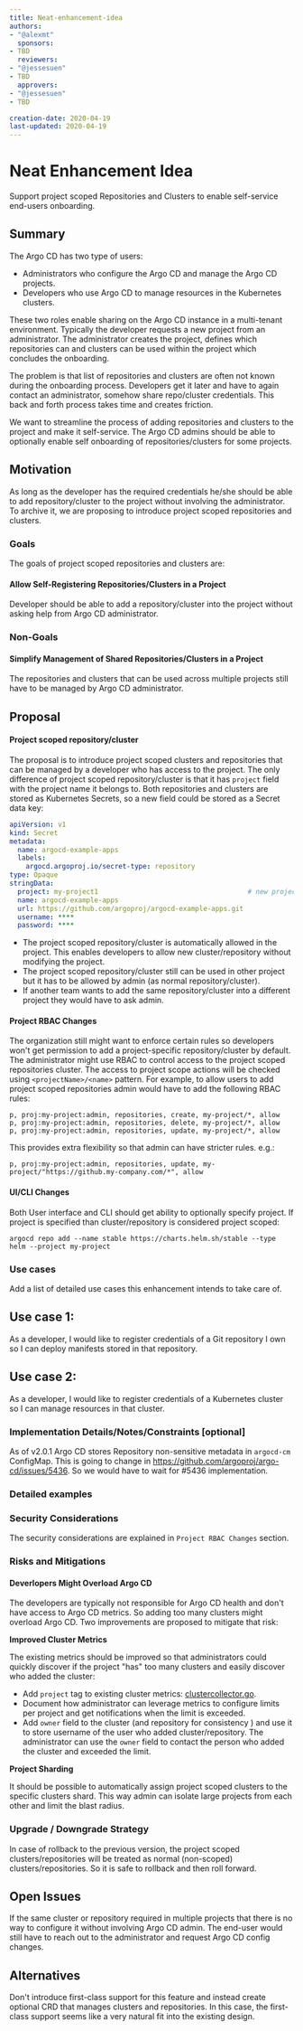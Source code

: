 ```yaml
---
title: Neat-enhancement-idea
authors:
- "@alexmt"
  sponsors:
- TBD
  reviewers:
- "@jessesuen"
- TBD
  approvers:
- "@jessesuen"
- TBD

creation-date: 2020-04-19
last-updated: 2020-04-19
---
```


# Neat Enhancement Idea

Support project scoped Repositories and Clusters to enable self-service end-users onboarding.

## Summary

The Argo CD has two type of users:

* Administrators who configure the Argo CD and manage the Argo CD projects.
* Developers who use Argo CD to manage resources in the Kubernetes clusters.

These two roles enable sharing on the Argo CD instance in a multi-tenant environment. Typically the developer
requests a new project from an administrator. The administrator creates the project, defines which repositories
can and clusters can be used within the project which concludes the onboarding.

The problem is that list of repositories and clusters are often not known during the onboarding process. Developers get
it later and have to again contact an administrator, somehow share repo/cluster credentials. This back and forth
process takes time and creates friction.

We want to streamline the process of adding repositories and clusters to the project and make it self-service. The Argo CD
admins should be able to optionally enable self onboarding of repositories/clusters for some projects.

## Motivation

As long as the developer has the required credentials he/she should be able to add repository/cluster to the project
without involving the administrator. To archive it, we are proposing to introduce project scoped repositories and clusters.

### Goals

The goals of project scoped repositories and clusters are:

#### Allow Self-Registering Repositories/Clusters in a Project

Developer should be able to add a repository/cluster into the project without asking help from Argo CD administrator.

### Non-Goals

#### Simplify Management of Shared Repositories/Clusters in a Project

The repositories and clusters that can be used across multiple projects still have to be managed by Argo CD administrator.

## Proposal

#### Project scoped repository/cluster

The proposal is to introduce project scoped clusters and repositories that can be managed by a developer who has access to the project.
The only difference of project scoped repository/cluster is that it has `project` field with the project name it belongs to. Both repositories
and clusters are stored as Kubernetes Secrets, so a new field could be stored as a Secret data key:

```yaml
apiVersion: v1
kind: Secret
metadata:
  name: argocd-example-apps
  labels:
    argocd.argoproj.io/secret-type: repository
type: Opaque
stringData:
  project: my-project1                                     # new project field
  name: argocd-example-apps
  url: https://github.com/argoproj/argocd-example-apps.git
  username: ****
  password: ****
```

* The project scoped repository/cluster is automatically allowed in the project.
  This enables developers to allow new cluster/repository without modifying the project.
* The project scoped repository/cluster still can be used in other project but it has to be allowed by admin (as normal repository/cluster).
* If another team wants to add the same repository/cluster into a different project they would have to ask admin. 

#### Project RBAC Changes

The organization still might want to enforce certain rules so developers won't get permission to add a
project-specific repository/cluster by default. The administrator might use RBAC to control access to
the project scoped repositories cluster. The access to project scope actions will be checked using
`<projectName>/<name>` pattern. For example, to allow users to add project scoped repositories admin would have to add
the following RBAC rules:

```
p, proj:my-project:admin, repositories, create, my-project/*, allow
p, proj:my-project:admin, repositories, delete, my-project/*, allow
p, proj:my-project:admin, repositories, update, my-project/*, allow
```

This provides extra flexibility so that admin can have stricter rules. e.g.:

```
p, proj:my-project:admin, repositories, update, my-project/"https://github.my-company.com/*", allow
```

#### UI/CLI Changes

Both User interface and CLI should get ability to optionally specify project. If project is specified than cluster/repository
is considered project scoped:

```
argocd repo add --name stable https://charts.helm.sh/stable --type helm --project my-project
```


### Use cases

Add a list of detailed use cases this enhancement intends to take care of.

## Use case 1:
As a developer, I would like to register credentials of a Git repository I own so I can deploy manifests stored in that repository.

## Use case 2:
As a developer, I would like to register credentials of a Kubernetes cluster so I can manage resources in that cluster.

### Implementation Details/Notes/Constraints [optional]

As of v2.0.1 Argo CD stores Repository non-sensitive metadata in `argocd-cm` ConfigMap. This is going to change in https://github.com/argoproj/argo-cd/issues/5436.
So we would have to wait for #5436 implementation.

### Detailed examples

### Security Considerations

The security considerations are explained in `Project RBAC Changes` section.

### Risks and Mitigations

#### Deverlopers Might Overload Argo CD

The developers are typically not responsible for Argo CD health and don't have access to Argo CD metrics. So adding too many clusters might overload Argo CD.
Two improvements are proposed to mitigate that risk:

**Improved Cluster Metrics**

The existing metrics should be improved so that administrators could quickly discover if the project "has" too many clusters and easily discover who added the cluster:

* Add `project` tag to existing cluster metrics: [clustercollector.go](https://github.com/argoproj/argo-cd/blob/bfd0b155eff4212e9354a6958e329dbd64f9a69a/controller/metrics/clustercollector.go#L20).
* Document how administrator can leverage metrics to configure limits per project and get notifications when the limit is exceeded.
* Add `owner` field to the cluster (and repository for consistency ) and use it to store username of the user who added cluster/repository. The administrator can use the `owner` field to contact
  the person who added the cluster and exceeded the limit.

**Project Sharding**

It should be possible to automatically assign project scoped clusters to the specific clusters shard. This way admin can isolate large projects from each other and limit the blast radius.

### Upgrade / Downgrade Strategy

In case of rollback to the previous version, the project scoped clusters/repositories will be treated as normal (non-scoped) clusters/repositories.
So it is safe to rollback and then roll forward.

## Open Issues

If the same cluster or repository required in multiple projects that there is no way to configure it without involving Argo CD admin. The end-user
would still have to reach out to the administrator and request Argo CD config changes.

## Alternatives

Don't introduce first-class support for this feature and instead create optional CRD that manages clusters and repositories.
In this case, the first-class support seems like a very natural fit into the existing design.

